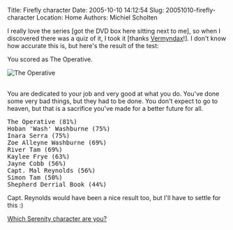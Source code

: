 Title: Firefly character
Date: 2005-10-10 14:12:54
Slug: 20051010-firefly-character
Location: Home
Authors: Michiel Scholten

<p>I really love the series [got the DVD box here sitting next to me], so when I discovered there was a quiz of it, I took it [thanks <a href="http://galaxycow.com/blogs/vermyndax/archive/2005/10/05/2345.aspx">Vermyndax</a>!]. I don't know how accurate this is, but here's the result of the test:</p>

<p>You scored as The Operative.</p>

<div class="content-image"><div><img src="/~mbscholt/images/content/firefly_operative.jpg" alt="The Operative" title="The Operative" /></div></div>
<br style="clear: both;" />

<p>You are dedicated to your job and very good at what you do. You've done some very bad things, but they had to be done. You don't expect to go to heaven, but that is a sacrifice you've made for a better future for all.</p>

<pre>
The Operative (81%)
Hoban 'Wash' Washburne (75%)
Inara Serra (75%)
Zoe Alleyne Washburne (69%)
River Tam (69%)
Kaylee Frye (63%)
Jayne Cobb (56%)
Capt. Mal Reynolds (56%)
Simon Tam (50%)
Shepherd Derrial Book (44%)
</pre>

<p>Capt. Reynolds would have been a nice result too, but I'll have to settle for this :)</p>

<p><a href="http://quizfarm.com/test.php?q_id=79387">Which Serenity character are you?</a></p>